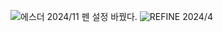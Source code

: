![에스더](https://github.com/user-attachments/assets/b4a5db41-33de-4c37-b188-d83920cc5343) 2024/11
펜 설정 바꿨다.
![REFINE](https://github.com/user-attachments/assets/9887abdf-ffe5-455e-83e1-f687cefb975d) 2024/4
